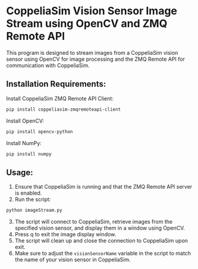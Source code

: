 
# CoppeliaSim Vision Sensor Image Stream using OpenCV and ZMQ Remote API
This program is designed to stream images from a CoppeliaSim vision sensor using OpenCV for image processing and the ZMQ Remote API for communication with CoppeliaSim.

## Installation Requirements:

Install CoppeliaSim ZMQ Remote API Client:
```sh
pip install coppeliasim-zmqremoteapi-client
```

Install OpenCV:
```sh
pip install opencv-python
```

Install NumPy:
```sh
pip install numpy
```

## Usage:
1. Ensure that CoppeliaSim is running and that the ZMQ Remote API server is enabled.
2. Run the script:
```sh
python imageStream.py
```

3. The script will connect to CoppeliaSim, retrieve images from the specified vision sensor, and display them in a window using OpenCV.
4. Press q to exit the image display window.
5. The script will clean up and close the connection to CoppeliaSim upon exit.
6. Make sure to adjust the `visionSensorName` variable in the script to match the name of your vision sensor in CoppeliaSim.
